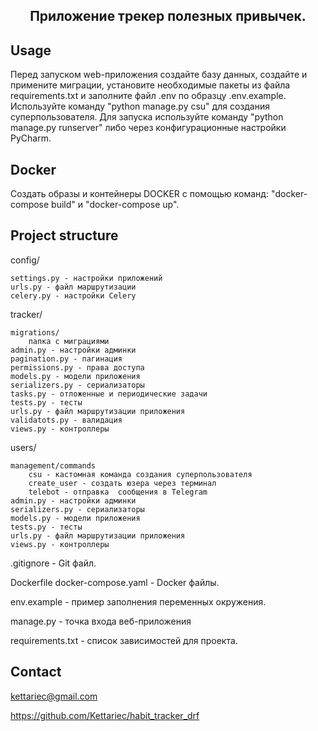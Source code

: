 
<h2 align="center">Приложение трекер полезных привычек.</h2>

<!-- USAGE EXAMPLES -->
## Usage

Перед запуском web-приложения создайте базу данных, создайте и примените миграции, установите необходимые пакеты из файла requirements.txt и заполните файл .env по образцу .env.example. Используйте команду "python manage.py csu" для создания суперпользователя. Для запуска используйте команду "python manage.py runserver" либо через конфигурационные настройки PyCharm.


## Docker 
Создать образы и контейнеры DOCKER с помощью команд: "docker-compose build" и "docker-compose up".


## Project structure

config/

    settings.py - настройки приложений
    urls.py - файл маршрутизации
    celery.py - настройки Celery

tracker/

    migrations/
        папка с миграциями
    admin.py - настройки админки
    pagination.py - пагинация
    permissions.py - права доступа
    models.py - модели приложения
    serializers.py - сериализаторы
    tasks.py - отложенные и периодические задачи
    tests.py - тесты
    urls.py - файл маршрутизации приложения
    validatots.py - валидация
    views.py - контроллеры

users/

    management/commands
        csu - кастомная команда создания суперпользователя
        create_user - создать юзера через терминал
        telebot - отправка  сообщения в Telegram
    admin.py - настройки админки
    serializers.py - сериализаторы
    models.py - модели приложения
    tests.py - тесты
    urls.py - файл маршрутизации приложения
    views.py - контроллеры

.gitignore - Git файл.

Dockerfile
docker-compose.yaml - Docker файлы.

env.example - пример заполнения переменных окружения.

manage.py - точка входа веб-приложения

requirements.txt - список зависимостей для проекта.


<!-- CONTACT -->
## Contact

kettariec@gmail.com

https://github.com/Kettariec/habit_tracker_drf